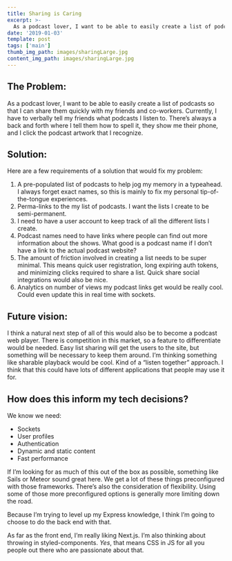 ```yaml
---
title: Sharing is Caring
excerpt: >-
  As a podcast lover, I want to be able to easily create a list of podcasts so that I can share them quickly with my friends and co-workers. Currently, I have to verbally tell my friends what podcasts I listen to. There’s always a back and forth where I tell them how to spell it, they show me their phone, and I click the podcast artwork that I recognize.
date: '2019-01-03'
template: post
tags: ['main']
thumb_img_path: images/sharingLarge.jpg
content_img_path: images/sharingLarge.jpg
---
```


## The Problem:

As a podcast lover, I want to be able to easily create a list of podcasts so that I can share them quickly with my friends and co-workers. Currently, I have to verbally tell my friends what podcasts I listen to. There’s always a back and forth where I tell them how to spell it, they show me their phone, and I click the podcast artwork that I recognize.

## Solution:

Here are a few requirements of a solution that would fix my problem:

1. A pre-populated list of podcasts to help jog my memory in a typeahead. I always forget exact names, so this is mainly to fix my personal tip-of-the-tongue experiences.
2. Perma-links to the my list of podcasts. I want the lists I create to be semi-permanent.
3. I need to have a user account to keep track of all the different lists I create.
4. Podcast names need to have links where people can find out more information about the shows. What good is a podcast name if I don’t have a link to the actual podcast website?
5. The amount of friction involved in creating a list needs to be super minimal. This means quick user registration, long expiring auth tokens, and minimizing clicks required to share a list. Quick share social integrations would also be nice.
6. Analytics on number of views my podcast links get would be really cool. Could even update this in real time with sockets.

## Future vision:

I think a natural next step of all of this would also be to become a podcast web player. There is competition in this market, so a feature to differentiate would be needed. Easy list sharing will get the users to the site, but something will be necessary to keep them around. I’m thinking something like sharable playback would be cool. Kind of a “listen together” approach. I think that this could have lots of different applications that people may use it for.

## How does this inform my tech decisions?

We know we need:

- Sockets
- User profiles
- Authentication
- Dynamic and static content
- Fast performance

If I’m looking for as much of this out of the box as possible, something like Sails or Meteor sound great here. We get a lot of these things preconfigured with those frameworks. There’s also the consideration of flexibility. Using some of those more preconfigured options is generally more limiting down the road.

Because I’m trying to level up my Express knowledge, I think I’m going to choose to do the back end with that.

As far as the front end, I’m really liking Next.js. I’m also thinking about throwing in styled-components. _Yes_, that means CSS in JS for all you people out there who are passionate about that.
